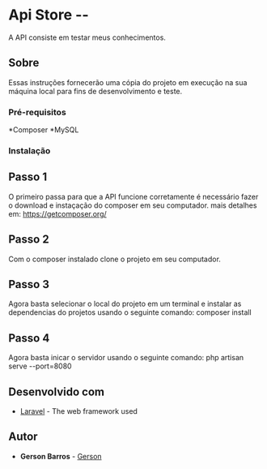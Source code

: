 # Api Store --

A API consiste em testar meus conhecimentos.

## Sobre

Essas instruções fornecerão uma cópia do projeto em execução na sua máquina local para fins de desenvolvimento e teste.

### Pré-requisitos

*Composer
*MySQL

### Instalação

## Passo 1
O primeiro passa para que a API funcione corretamente é necessário fazer o download e instaçação do composer em seu computador.
mais detalhes em: https://getcomposer.org/

## Passo 2
Com o composer instalado clone o projeto em seu computador.

## Passo 3
Agora basta selecionar o local do projeto em um terminal e instalar as dependencias do projetos usando o seguinte comando:
composer install

## Passo 4
Agora basta inicar o servidor usando o seguinte comando:
php artisan serve --port=8080


## Desenvolvido com

* [Laravel](https://laravel.com/) - The web framework used


## Autor

* **Gerson Barros** - [Gerson](https://github.com/gbarros1994)
